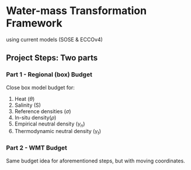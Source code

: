 # Water-mass Transformation Framework 
using current models (SOSE & ECCOv4)

## Project Steps: Two parts

### Part 1 - Regional (box) Budget
Close box model budget for:
1. Heat ($\theta$)
2. Salinity (S)
3. Reference densities ($\sigma$)
4. In-situ density($\rho$)
5. Empirical neutral density ($\gamma_{n}$)
6. Thermodynamic neutral density ($\gamma_{t}$)

### Part 2 - WMT Budget
Same budget idea for aforementioned steps, but with moving coordinates.
